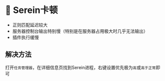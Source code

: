 # 🧶 Serein卡顿

- 正则匹配延迟较大
- 服务器控制台输出特别慢（特别是在服务器占用极大时几乎无法输出）
- 插件执行缓慢

## 解决方法

打开`任务管理器`，在详细信息页找到Serein进程，右键设置优先极为`高`或`高于正常`即可
